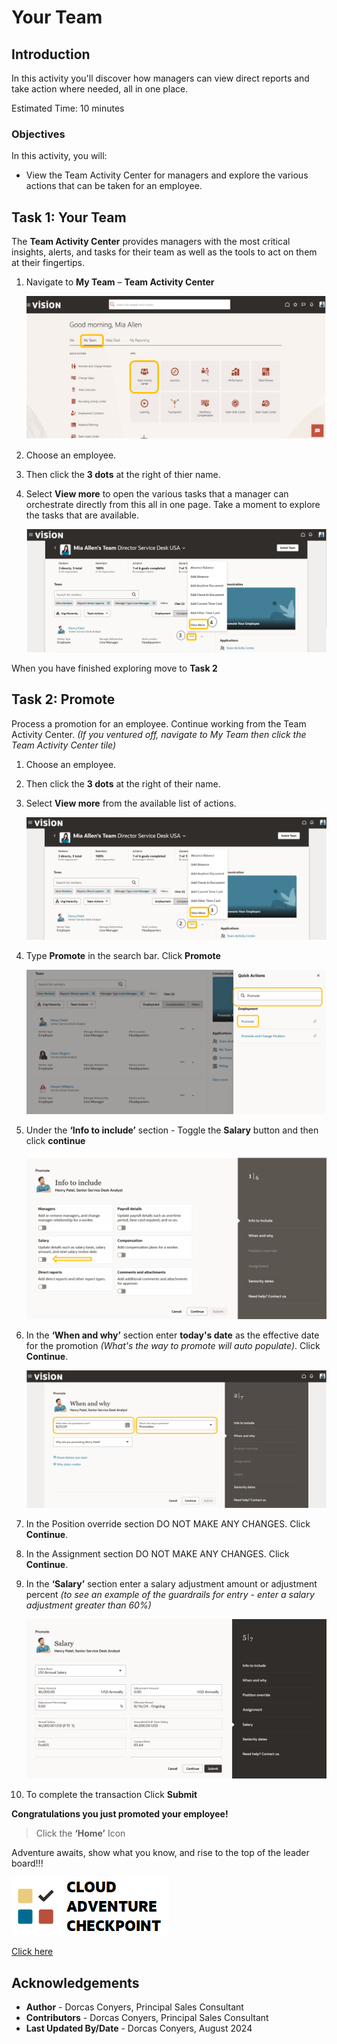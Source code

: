 # Your Team 

## Introduction

In this activity you'll discover how managers can view direct reports and take action where needed, all in one place. 

Estimated Time: 10 minutes


### Objectives


In this activity, you will:
* View the Team Activity Center for managers and explore the various actions that can be taken for an employee. 



## Task 1: Your Team 
The **Team Activity Center** provides managers with the most critical insights, alerts, and tasks for their team as well as the tools to act on them at their fingertips.

1. Navigate to **My Team** – **Team Activity Center** 


    ![My Team](images\myteampage.png)

2. Choose an employee.

3. Then click the **3 dots** at the right of thier name.

4. Select **View more** to open the various tasks that a manager can orchestrate directly from this all in one page. Take a moment to explore the tasks that are available.

    ![My Team](images\myteampage5.png)

When you have finished exploring move to **Task 2**


## Task 2: Promote 
Process a promotion for an employee. Continue working from the Team Activity Center. *(If you ventured off, navigate to My Team then click the Team Activity Center tile)*

1. Choose an employee.

2. Then click the **3 dots** at the right of their name.

3. Select **View more** from the available list of actions.

    ![My Team](images\myteampage2.png)

4. Type **Promote** in the search bar. Click **Promote**

    ![My Team](images\myteampage3.png)

5. Under the **‘Info to include’** section - Toggle the **Salary** button and then click **continue**

    ![My Team](images\myteampage4.png)

6. In the **‘When and why’** section enter **today's date** as the effective date for the promotion *(What's the way to promote will auto populate)*. Click **Continue**. 

    ![Compensation](images\myteamcompensationpage3.png)

7. In the Position override section DO NOT MAKE ANY CHANGES.  Click **Continue**.

8. In the Assignment section DO NOT MAKE ANY CHANGES.  Click **Continue**.

9. In the **‘Salary’** section enter a salary adjustment amount or adjustment percent *(to see an example of the guardrails for entry - enter a salary adjustment greater than 60%)*

   ![Compensation](images\myteamcompensationpage2.png)

10. To complete the transaction Click **Submit**

**Congratulations you just promoted your employee!**

> Click the **‘Home’** Icon

 


Adventure awaits, show what you know, and rise to the top of the leader board!!!

[![Cloud Adventure](../gen-images/cloud-adventure-checkpoint-image.png)](http://apex.oracle.com/pls/apex/f?p=159406:LOGIN_TEAM:::::CC:HCMCLOUDADVENTURE)

[Click here](http://apex.oracle.com/pls/apex/f?p=159406:LOGIN_TEAM:::::CC:HCMCLOUDADVENTURE) 



## Acknowledgements
* **Author** - Dorcas Conyers, Principal Sales Consultant
* **Contributors** -  Dorcas Conyers, Principal Sales Consultant
* **Last Updated By/Date** - Dorcas Conyers, August 2024